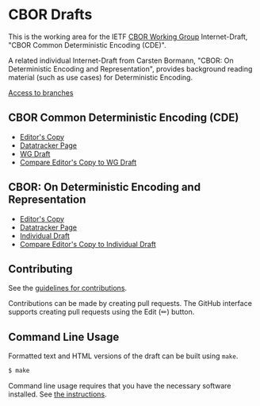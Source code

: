 # CBOR Drafts

This is the working area for the IETF [CBOR Working
Group](https://datatracker.ietf.org/wg/cbor/documents/)
Internet-Draft, "CBOR Common Deterministic Encoding (CDE)".

A related individual Internet-Draft from Carsten Bormann, "CBOR: On
Deterministic Encoding and Representation", provides background
reading material (such as use cases) for Deterministic Encoding.

[Access to branches](https://cbor-wg.github.io/draft-ietf-cbor-cde)

## CBOR Common Deterministic Encoding (CDE)

* [Editor's Copy](https://cbor-wg.github.io/draft-ietf-cbor-cde/#go.draft-ietf-cbor-cde.html)
* [Datatracker Page](https://datatracker.ietf.org/doc/draft-ietf-cbor-cde)
* [WG Draft](https://datatracker.ietf.org/doc/html/draft-ietf-cbor-cde)
* [Compare Editor's Copy to WG Draft](https://cbor-wg.github.io/draft-ietf-cbor-cde/#go.draft-ietf-cbor-cde.diff)


## CBOR: On Deterministic Encoding and Representation

* [Editor's Copy](https://cbor-wg.github.io/draft-ietf-cbor-cde/#go.draft-bormann-cbor-det.html)
* [Datatracker Page](https://datatracker.ietf.org/doc/draft-bormann-cbor-det)
* [Individual Draft](https://datatracker.ietf.org/doc/html/draft-bormann-cbor-det)
* [Compare Editor's Copy to Individual Draft](https://cbor-wg.github.io/draft-ietf-cbor-cde/#go.draft-bormann-cbor-det.diff)


## Contributing

See the
[guidelines for contributions](https://github.com/cbor-wg/draft-ietf-cbor-cde/blob/main/CONTRIBUTING.md).

Contributions can be made by creating pull requests.
The GitHub interface supports creating pull requests using the Edit (✏) button.


## Command Line Usage

Formatted text and HTML versions of the draft can be built using `make`.

```sh
$ make
```

Command line usage requires that you have the necessary software installed.  See
[the instructions](https://github.com/martinthomson/i-d-template/blob/main/doc/SETUP.md).

